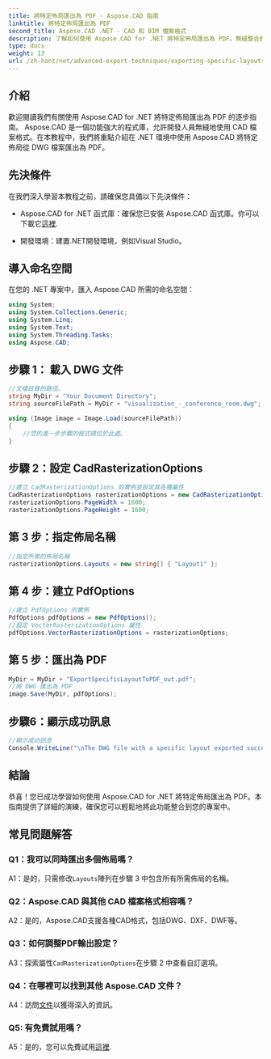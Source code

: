 ```yaml
---
title: 將特定佈局匯出為 PDF - Aspose.CAD 指南
linktitle: 將特定佈局匯出為 PDF
second_title: Aspose.CAD .NET - CAD 和 BIM 檔案格式
description: 了解如何使用 Aspose.CAD for .NET 將特定佈局匯出為 PDF。無縫整合的逐步指南。
type: docs
weight: 13
url: /zh-hant/net/advanced-export-techniques/exporting-specific-layouts-to-pdf/
---
```

## 介紹

歡迎閱讀我們有關使用 Aspose.CAD for .NET 將特定佈局匯出為 PDF 的逐步指南。 Aspose.CAD 是一個功能強大的程式庫，允許開發人員無縫地使用 CAD 檔案格式。在本教程中，我們將重點介紹在 .NET 環境中使用 Aspose.CAD 將特定佈局從 DWG 檔案匯出為 PDF。

## 先決條件

在我們深入學習本教程之前，請確保您具備以下先決條件：

-  Aspose.CAD for .NET 函式庫：確保您已安裝 Aspose.CAD 函式庫。你可以下載它[這裡](https://releases.aspose.com/cad/net/).

- 開發環境：建置.NET開發環境，例如Visual Studio。

## 導入命名空間

在您的 .NET 專案中，匯入 Aspose.CAD 所需的命名空間：

```csharp
using System;
using System.Collections.Generic;
using System.Linq;
using System.Text;
using System.Threading.Tasks;
using Aspose.CAD;
```

## 步驟 1： 載入 DWG 文件

```csharp
//文檔目錄的路徑。
string MyDir = "Your Document Directory";
string sourceFilePath = MyDir + "visualization_-_conference_room.dwg";

using (Image image = Image.Load(sourceFilePath))
{
    //您的進一步步驟的程式碼位於此處。
}
```

## 步驟 2：設定 CadRasterizationOptions

```csharp
//建立 CadRasterizationOptions 的實例並設定其各種屬性
CadRasterizationOptions rasterizationOptions = new CadRasterizationOptions();
rasterizationOptions.PageWidth = 1600;
rasterizationOptions.PageHeight = 1600;
```

## 第 3 步：指定佈局名稱

```csharp
//指定所需的佈局名稱
rasterizationOptions.Layouts = new string[] { "Layout1" };
```

## 第 4 步：建立 PdfOptions

```csharp
//建立 PdfOptions 的實例
PdfOptions pdfOptions = new PdfOptions();
//設定 VectorRasterizationOptions 屬性
pdfOptions.VectorRasterizationOptions = rasterizationOptions;
```

## 第 5 步：匯出為 PDF

```csharp
MyDir = MyDir + "ExportSpecificLayoutToPDF_out.pdf";
//將 DWG 匯出為 PDF
image.Save(MyDir, pdfOptions);
```

## 步驟6：顯示成功訊息

```csharp
//顯示成功訊息
Console.WriteLine("\nThe DWG file with a specific layout exported successfully to PDF.\nFile saved at " + MyDir);
```

## 結論

恭喜！您已成功學習如何使用 Aspose.CAD for .NET 將特定佈局匯出為 PDF。本指南提供了詳細的演練，確保您可以輕鬆地將此功能整合到您的專案中。

## 常見問題解答

### Q1：我可以同時匯出多個佈局嗎？

 A1：是的，只需修改`Layouts`陣列在步驟 3 中包含所有所需佈局的名稱。

### Q2：Aspose.CAD 與其他 CAD 檔案格式相容嗎？

A2：是的，Aspose.CAD支援各種CAD格式，包括DWG、DXF、DWF等。

### Q3：如何調整PDF輸出設定？

 A3：探索屬性`CadRasterizationOptions`在步驟 2 中查看自訂選項。

### Q4：在哪裡可以找到其他 Aspose.CAD 文件？

 A4：訪問[文件](https://reference.aspose.com/cad/net/)以獲得深入的資訊。

### Q5: 有免費試用嗎？

 A5：是的，您可以免費試用[這裡](https://releases.aspose.com/).